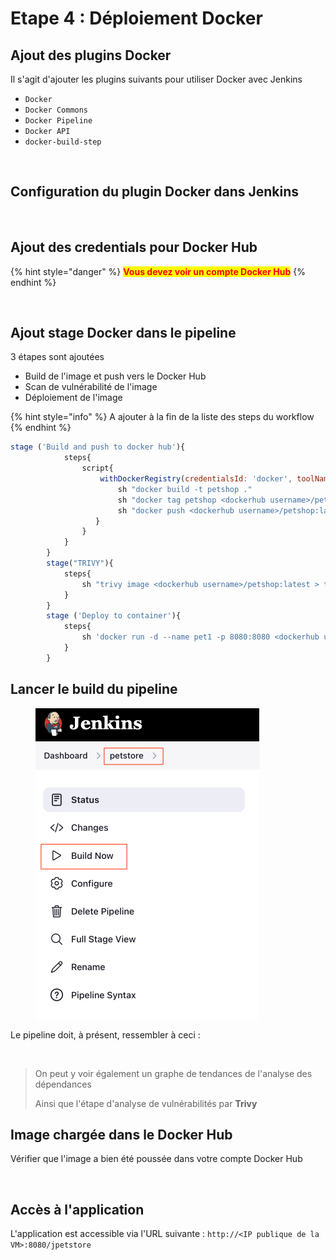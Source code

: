 # Etape 4 : Déploiement Docker

## **Ajout des plugins Docker**

Il s'agit d'ajouter les plugins suivants pour utiliser Docker avec Jenkins

* `Docker`
* `Docker Commons`
* `Docker Pipeline`
* `Docker API`
* `docker-build-step`

<figure><img src="https://github.com/smontri/esgi-devsecops/raw/main/images/docker-plugins.jpg" alt=""><figcaption></figcaption></figure>

## **Configuration du plugin Docker dans Jenkins**

<figure><img src="https://github.com/smontri/esgi-devsecops/raw/main/images/docker-config.jpg" alt=""><figcaption></figcaption></figure>

## **Ajout des credentials pour Docker Hub**

{% hint style="danger" %}
<mark style="color:red;">**Vous devez voir un compte Docker Hub**</mark>
{% endhint %}

<figure><img src="https://github.com/smontri/esgi-devsecops/raw/main/images/docker-creds.jpg" alt=""><figcaption></figcaption></figure>

## **Ajout stage Docker dans le pipeline**

3 étapes sont ajoutées&#x20;

* Build de l'image et push vers le Docker Hub
* Scan de vulnérabilité de l'image
* Déploiement de l'image

{% hint style="info" %}
A ajouter à la fin de la liste des steps du workflow
{% endhint %}

```javascript
stage ('Build and push to docker hub'){
            steps{
                script{
                    withDockerRegistry(credentialsId: 'docker', toolName: 'docker') {
                        sh "docker build -t petshop ."
                        sh "docker tag petshop <dockerhub username>/petshop:latest"
                        sh "docker push <dockerhub username>/petshop:latest"
                   }
                }
            }
        }
        stage("TRIVY"){
            steps{
                sh "trivy image <dockerhub username>/petshop:latest > trivy.txt"
            }
        }
        stage ('Deploy to container'){
            steps{
                sh 'docker run -d --name pet1 -p 8080:8080 <dockerhub username>/petshop:latest'
            }
        }
```

## Lancer le build du pipeline&#x20;

<figure><img src="../.gitbook/assets/image (15).png" alt="" width="358"><figcaption></figcaption></figure>

Le pipeline doit, à présent, ressembler à ceci :

<figure><img src="https://github.com/smontri/esgi-devsecops/raw/main/images/Job4.jpg" alt=""><figcaption></figcaption></figure>

> On peut y voir également un graphe de tendances de l'analyse des dépendances
>
> Ainsi que l'étape d'analyse de vulnérabilités par **Trivy**

## **Image chargée dans le Docker Hub**

Vérifier que l'image a bien été poussée dans votre compte Docker Hub

<figure><img src="https://github.com/smontri/esgi-devsecops/raw/main/images/dockerhub.jpg" alt=""><figcaption></figcaption></figure>

## **Accès à l'application**

L'application est accessible via l'URL suivante : `http://<IP publique de la VM>:8080/jpetstore`

<figure><img src="https://github.com/smontri/esgi-devsecops/raw/main/images/jpetstore.jpg" alt=""><figcaption></figcaption></figure>
